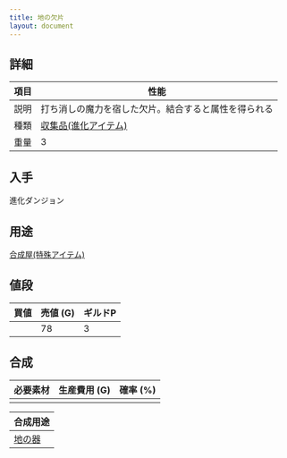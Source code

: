 ```yaml
---
title: 地の欠片
layout: document
---
```

## 詳細

|項目|性能|
|---|---|
|説明|打ち消しの魔力を宿した欠片。結合すると属性を得られる|
|種類|[収集品(進化アイテム)](収集品(進化アイテム))|
|重量|3|

## 入手

進化ダンジョン

## 用途

[合成屋(特殊アイテム)](合成屋(特殊アイテム))

## 値段

|買値|売値 (G)|ギルドP|
|---|---|---|
||78|3|

## 合成

|必要素材|生産費用 (G)|確率 (%)|
|---|---|---|
||||

|合成用途|
|---|
|[地の器](地の器)|